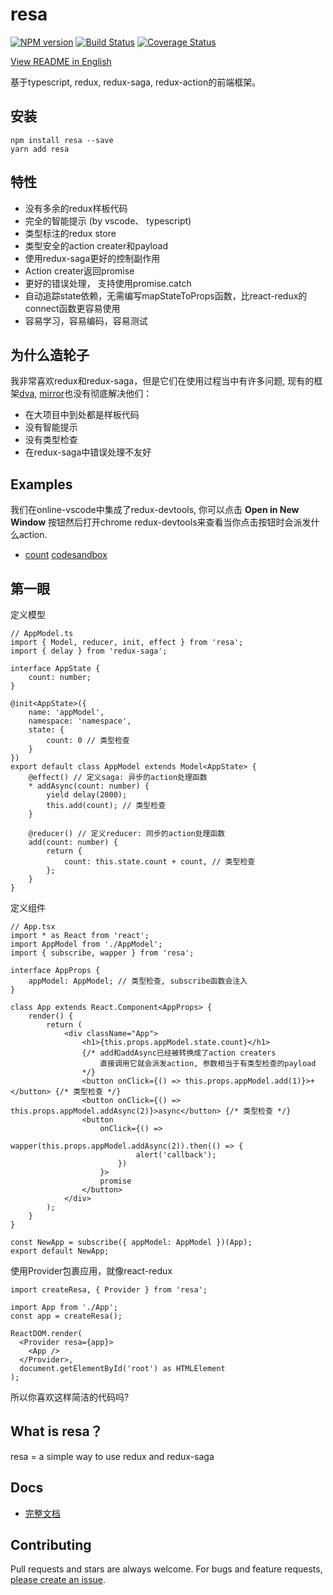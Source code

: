 # resa

[![NPM version](https://img.shields.io/npm/v/resa.svg?style=flat)](https://www.npmjs.com/package/resa)
[![Build Status](https://img.shields.io/travis/wangtao0101/resa.svg?style=flat)](https://travis-ci.org/wangtao0101/resa)
[![Coverage Status](https://coveralls.io/repos/github/wangtao0101/resa/badge.svg?branch=master)](https://coveralls.io/github/wangtao0101/resa?branch=master)

[View README in English](https://github.com/wangtao0101/resa/blob/master/README.md)

基于typescript, redux, redux-saga, redux-action的前端框架。

## 安装
```
npm install resa --save
yarn add resa
```

## 特性
* 没有多余的redux样板代码
* 完全的智能提示 (by vscode、 typescript)
* 类型标注的redux store
* 类型安全的action creater和payload
* 使用redux-saga更好的控制副作用
* Action creater返回promise
* 更好的错误处理， 支持使用promise.catch
* 自动追踪state依赖，无需编写mapStateToProps函数，比react-redux的connect函数更容易使用
* 容易学习，容易编码，容易测试

## 为什么造轮子
我非常喜欢redux和redux-saga，但是它们在使用过程当中有许多问题, 现有的框架[dva](https://github.com/dvajs/dva),
 [mirror](https://github.com/mirrorjs/mirror)也没有彻底解决他们：
* 在大项目中到处都是样板代码
* 没有智能提示
* 没有类型检查
* 在redux-saga中错误处理不友好

## Examples
我们在online-vscode中集成了redux-devtools, 你可以点击 **Open in New Window** 按钮然后打开chrome redux-devtools来查看当你点击按钮时会派发什么action.

* [count](https://github.com/wangtao0101/resa/tree/master/examples/count) [codesandbox](https://codesandbox.io/s/6vyx2nvn6w)

## 第一眼
定义模型
```
// AppModel.ts
import { Model, reducer, init, effect } from 'resa';
import { delay } from 'redux-saga';

interface AppState {
    count: number;
}

@init<AppState>({
    name: 'appModel',
    namespace: 'namespace',
    state: {
        count: 0 // 类型检查
    }
})
export default class AppModel extends Model<AppState> {
    @effect() // 定义saga: 异步的action处理函数
    * addAsync(count: number) {
        yield delay(2000);
        this.add(count); // 类型检查
    }

    @reducer() // 定义reducer: 同步的action处理函数
    add(count: number) {
        return {
            count: this.state.count + count, // 类型检查
        };
    }
}
```
定义组件
```
// App.tsx
import * as React from 'react';
import AppModel from './AppModel';
import { subscribe, wapper } from 'resa';

interface AppProps {
    appModel: AppModel; // 类型检查, subscribe函数会注入
}

class App extends React.Component<AppProps> {
    render() {
        return (
            <div className="App">
                <h1>{this.props.appModel.state.count}</h1>
                {/* add和addAsync已经被转换成了action creaters
                    直接调用它就会派发action, 参数相当于有类型检查的payload
                */}
                <button onClick={() => this.props.appModel.add(1)}>+</button> {/* 类型检查 */}
                <button onClick={() => this.props.appModel.addAsync(2)}>async</button> {/* 类型检查 */}
                <button
                    onClick={() =>
                        wapper(this.props.appModel.addAsync(2)).then(() => {
                            alert('callback');
                        })
                    }>
                    promise
                </button>
            </div>
        );
    }
}

const NewApp = subscribe({ appModel: AppModel })(App);
export default NewApp;
```
使用Provider包裹应用，就像react-redux
```
import createResa, { Provider } from 'resa';

import App from './App';
const app = createResa();

ReactDOM.render(
  <Provider resa={app}>
    <App />
  </Provider>,
  document.getElementById('root') as HTMLElement
);
```
所以你喜欢这样简洁的代码吗?

## What is resa？
resa = a simple way to use redux and redux-saga

## Docs
* [完整文档](https://wangtao0101.github.io/resa)

## Contributing
Pull requests and stars are always welcome. For bugs and feature requests, [please create an issue](https://github.com/wangtao0101/resa/issues).
